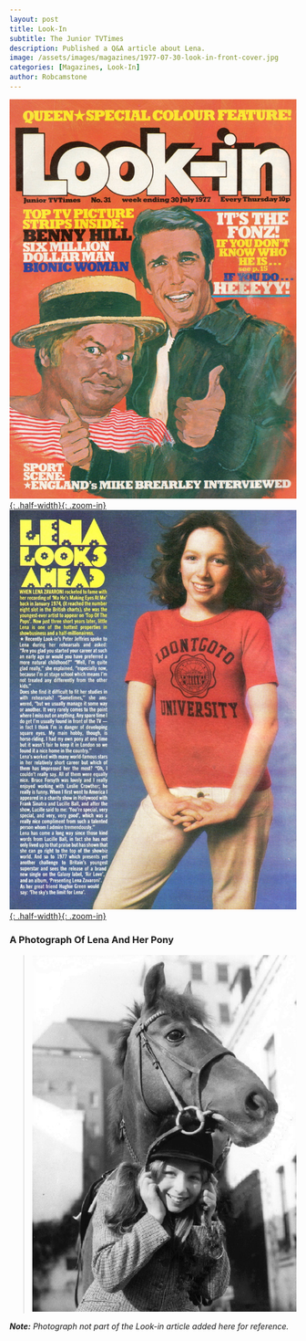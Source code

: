```yaml
---
layout: post
title: Look-In
subtitle: The Junior TVTimes
description: Published a Q&A article about Lena.
image: /assets/images/magazines/1977-07-30-look-in-front-cover.jpg
categories: [Magazines, Look-In]
author: Robcamstone
---
```


[![1977-07-30-look-in-front-cover](/assets/images/magazines/1977-07-30-look-in-front-cover.jpg){: .half-width}{: .zoom-in}](/assets/images/magazines/1977-07-30-look-in-front-cover.jpg)
[![1977-07-30-look-in-inside-page](/assets/images/magazines/1977-07-30-look-in-inside-page.jpg){: .half-width}{: .zoom-in}](/assets/images/magazines/1977-07-30-look-in-inside-page.jpg)

### A Photograph Of Lena And Her Pony
> ![1977-lena-and-her-pony](/assets/images/publicity/1977-lena-and-her-pony.png)

<cite>**Note:** Photograph not part of the Look-in article added here for reference. </cite>

<style>
table {border-collapse: collapse; border: 0; padding: 0;}
table td {border: 0;}
.dt-published {display: none;}
.post-meta:after {content: "Week Ending 30 July 1977";}
.height-adjust1 {width:auto; height:350px;}
.height-adjust2 {width:auto; height:307px;}
</style>

